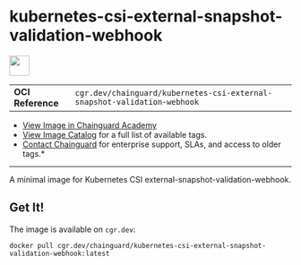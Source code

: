 <!--monopod:start-->
# kubernetes-csi-external-snapshot-validation-webhook

<!--url:start-->
<a href="https://github.com/kubernetes-csi/external-snapshotter">
<!--logo:start-->
  <img src="https://storage.googleapis.com/chainguard-academy/logos/kubernetes-csi-external-snapshot-validation-webhook/logo.svg" width="36px" height="36px" />
<!--logo:end-->
</a>
<!--url:end-->

| | |
| - | - |
| **OCI Reference** | `cgr.dev/chainguard/kubernetes-csi-external-snapshot-validation-webhook` |

* [View Image in Chainguard Academy](https://edu.chainguard.dev/chainguard/chainguard-images/reference/kubernetes-csi-external-snapshot-validation-webhook/overview/)
* [View Image Catalog](https://console.enforce.dev/images/catalog) for a full list of available tags.
* [Contact Chainguard](https://www.chainguard.dev/chainguard-images) for enterprise support, SLAs, and access to older tags.*
---
<!--monopod:end-->

<!--overview:start-->
A minimal image for Kubernetes CSI external-snapshot-validation-webhook.
<!--overview:end-->

<!--getting:start-->
## Get It!
The image is available on `cgr.dev`:

```
docker pull cgr.dev/chainguard/kubernetes-csi-external-snapshot-validation-webhook:latest
```
<!--getting:end-->

<!--body:start-->
<!--body:end-->


